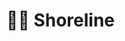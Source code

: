 # 🏄‍♀️ Shoreline

<figure><img src=".gitbook/assets/DJI_20240523174102_0033_D.JPG" alt=""><figcaption></figcaption></figure>

<figure><img src=".gitbook/assets/DJI_20240523174107_0035_D.JPG" alt=""><figcaption></figcaption></figure>

<figure><img src=".gitbook/assets/DJI_20240523174114_0036_D.JPG" alt=""><figcaption></figcaption></figure>
